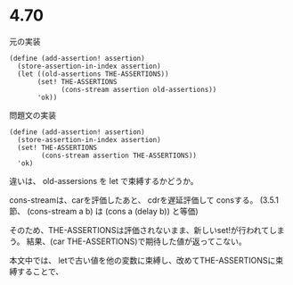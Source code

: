 # 4.70

元の実装
```
(define (add-assertion! assertion)
  (store-assertion-in-index assertion)
  (let ((old-assertions THE-ASSERTIONS))
       (set! THE-ASSERTIONS
             (cons-stream assertion old-assertions))
       'ok))
```

問題文の実装
```
(define (add-assertion! assertion)
  (store-assertion-in-index assertion)
  (set! THE-ASSERTIONS
        (cons-stream assertion THE-ASSERTIONS))
  'ok)
```

違いは、 old-assersions を let で束縛するかどうか。

cons-streamは、carを評価したあと、 cdrを遅延評価して consする。
(3.5.1節、 (cons-stream a b) は (cons a (delay b)) と等価)

そのため、THE-ASSERTIONSは評価されないまま、新しいset!が行われてしまう。
結果、(car THE-ASSERTIONS)で期待した値が返ってこない。


本文中では、 letで古い値を他の変数に束縛し、改めてTHE-ASSERTIONSに束縛することで、
